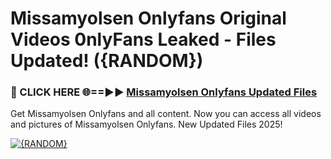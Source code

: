 # Missamyolsen Onlyfans Original Videos 0nlyFans Leaked - Files Updated! ({RANDOM})

<h3>🔴 CLICK HERE 🌐==►► <a href="https://betterlinks.top/A2PfLJ" rel="nofollow">Missamyolsen Onlyfans Updated Files</a></h3>

Get Missamyolsen Onlyfans and all content. Now you can access all videos and pictures of Missamyolsen Onlyfans. New Updated Files 2025!

[![{RANDOM}](https://i.imgur.com/ppqm5kG.gif)](https://betterlinks.top/A2PfLJ)